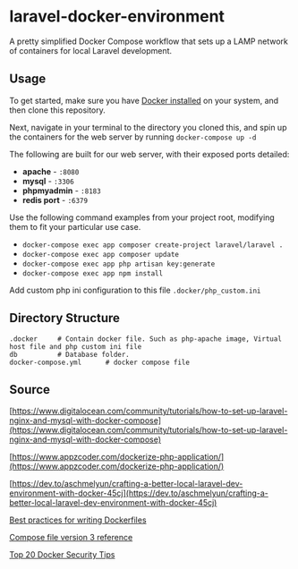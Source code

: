 # laravel-docker-environment
A pretty simplified Docker Compose workflow that sets up a LAMP network of containers for local Laravel development.


## Usage

To get started, make sure you have [Docker installed](https://docs.docker.com/get-docker/) on your system, and then clone this repository.

Next, navigate in your terminal to the directory you cloned this, and spin up the containers for the web server by running `docker-compose up -d`


The following are built for our web server, with their exposed ports detailed:

- **apache** - `:8080`
- **mysql** - `:3306`
- **phpmyadmin** - `:8183`
- **redis port** - `:6379`

Use the following command examples from your project root, modifying them to fit your particular use case.

- `docker-compose exec app composer create-project laravel/laravel .`
- `docker-compose exec app composer update`
- `docker-compose exec app php artisan key:generate`
- `docker-compose exec app npm install` 

Add custom php ini configuration to this file `.docker/php_custom.ini`

## Directory Structure

```
.docker		# Contain docker file. Such as php-apache image, Virtual host file and php custom ini file
db			# Database folder. 
docker-compose.yml		# docker compose file
```

## Source


[https://www.digitalocean.com/community/tutorials/how-to-set-up-laravel-nginx-and-mysql-with-docker-compose](https://www.digitalocean.com/community/tutorials/how-to-set-up-laravel-nginx-and-mysql-with-docker-compose)

[https://www.appzcoder.com/dockerize-php-application/](https://www.appzcoder.com/dockerize-php-application/)

[https://dev.to/aschmelyun/crafting-a-better-local-laravel-dev-environment-with-docker-45cj](https://dev.to/aschmelyun/crafting-a-better-local-laravel-dev-environment-with-docker-45cj)

[Best practices for writing Dockerfiles](https://docs.docker.com/develop/develop-images/dockerfile_best-practices/)

[Compose file version 3 reference](https://docs.docker.com/compose/compose-file/)

[Top 20 Docker Security Tips](https://towardsdatascience.com/top-20-docker-security-tips-81c41dd06f57)


